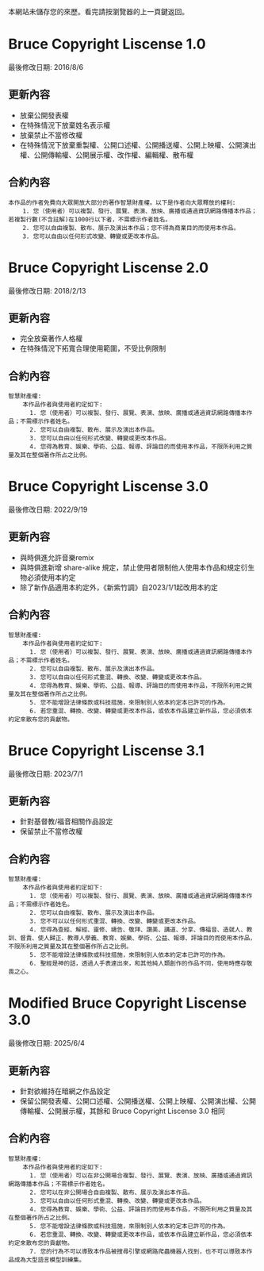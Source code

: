 本網站未儲存您的來歷。看完請按瀏覽器的上一頁鍵返回。
# Bruce Copyright Liscense 1.0
最後修改日期: 2016/8/6
## 更新內容
* 放棄公開發表權
* 在特殊情況下放棄姓名表示權
* 放棄禁止不當修改權
* 在特殊情況下放棄重製權、公開口述權、公開播送權、公開上映權、公開演出權、公開傳輸權、公開展示權、改作權、編輯權、散布權

## 合約內容
```
本作品的作者免費向大眾開放大部分的著作智慧財產權。以下是作者向大眾釋放的權利:
    1. 您（使用者）可以複製、發行、展覽、表演、放映、廣播或通過資訊網路傳播本作品；若複製行數(不含註解)在1000行以下者，不需標示作者姓名。
    2. 您可以自由複製、散布、展示及演出本作品；您不得為商業目的而使用本作品。
    3. 您可以自由以任何形式改變、轉變或更改本作品。
```

# Bruce Copyright Liscense 2.0
最後修改日期: 2018/2/13
## 更新內容
* 完全放棄著作人格權
* 在特殊情況下拓寬合理使用範圍，不受比例限制

## 合約內容
```
智慧財產權:
    本作品作者與使用者約定如下:
      1. 您（使用者）可以複製、發行、展覽、表演、放映、廣播或通過資訊網路傳播本作品；不需標示作者姓名。
      2. 您可以自由複製、散布、展示及演出本作品。
      3. 您可以自由以任何形式改變、轉變或更改本作品。
      4. 您得為教育、娛樂、學術、公益、報導、評論目的而使用本作品，不限所利用之質量及其在整個著作所占之比例。
```

# Bruce Copyright Liscense 3.0
最後修改日期: 2022/9/19
## 更新內容
* 與時俱進允許音樂remix
* 與時俱進新增 share-alike 規定，禁止使用者限制他人使用本作品和規定衍生物必須使用本約定
* 除了新作品適用本約定外，《新紫竹調》自2023/1/1起改用本約定

## 合約內容
```
智慧財產權:
    本作品作者與使用者約定如下:
      1. 您（使用者）可以複製、發行、展覽、表演、放映、廣播或通過資訊網路傳播本作品；不需標示作者姓名。
      2. 您可以自由複製、散布、展示及演出本作品。
      3. 您可以自由以任何形式重混、轉換、改變、轉變或更改本作品。
      4. 您得為教育、娛樂、學術、公益、報導、評論目的而使用本作品，不限所利用之質量及其在整個著作所占之比例。
      5. 您不能增設法律條款或科技措施，來限制別人依本約定本已許可的作為。
      6. 若您重混、轉換、改變、轉變或更改本作品，或依本作品建立新作品，您必須依本約定來散布您的貢獻物。
```

# Bruce Copyright Liscense 3.1
最後修改日期: 2023/7/1
## 更新內容
* 針對基督教/福音相關作品設定
* 保留禁止不當修改權

## 合約內容
```
智慧財產權:
    本作品作者與使用者約定如下:
      1. 您（使用者）可以複製、發行、展覽、表演、放映、廣播或通過資訊網路傳播本作品；不需標示作者姓名。
      2. 您可以自由複製、散布、展示及演出本作品。
      3. 您不可以以任何形式重混、轉換、改變、轉變或更改本作品。
      4. 您得為查經、解經、靈修、禱告、敬拜、讚美、講道、分享、傳福音、造就人、教訓、督責、使人歸正、教導人學義、教育、娛樂、學術、公益、報導、評論目的而使用本作品，不限所利用之質量及其在整個著作所占之比例。
      5. 您不能增設法律條款或科技措施，來限制別人依本約定本已許可的作為。
      6. 聖經是神的話，透過人手表達出來，和其他純人類創作的作品不同，使用時應存敬畏之心。
```

# Modified Bruce Copyright Liscense 3.0
最後修改日期: 2025/6/4
## 更新內容
* 針對欲維持在暗網之作品設定
* 保留公開發表權、公開口述權、公開播送權、公開上映權、公開演出權、公開傳輸權、公開展示權，其餘和 Bruce Copyright Liscense 3.0 相同

## 合約內容
```
智慧財產權:
    本作品作者與使用者約定如下:
      1. 您（使用者）可以在非公開場合複製、發行、展覽、表演、放映、廣播或通過資訊網路傳播本作品；不需標示作者姓名。
      2. 您可以在非公開場合自由複製、散布、展示及演出本作品。
      3. 您可以自由以任何形式重混、轉換、改變、轉變或更改本作品。
      4. 您得為教育、娛樂、學術、公益、評論目的而使用本作品，不限所利用之質量及其在整個著作所占之比例。
      5. 您不能增設法律條款或科技措施，來限制別人依本約定本已許可的作為。
      6. 若您重混、轉換、改變、轉變或更改本作品，或依本作品建立新作品，您必須依本約定來散布您的貢獻物。
      7. 您的行為不可以導致本作品被搜尋引擎或網路爬蟲機器人找到，也不可以導致本作品成為大型語言模型訓練集。
```
